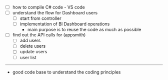 - [ ] how to compile C# code - VS code
- [ ] understand the flow for Dashboard users
	- [ ] start from controller
	- [ ] implementation of BI Dashboard operations 
	    - main purpose is to reuse the code as much as possible 
- [ ] find out the API calls for (appsmith)
	- [ ] add users
	- [ ] delete users
	- [ ] update users
	- [ ] user list
---
- good code base to understand the coding principles